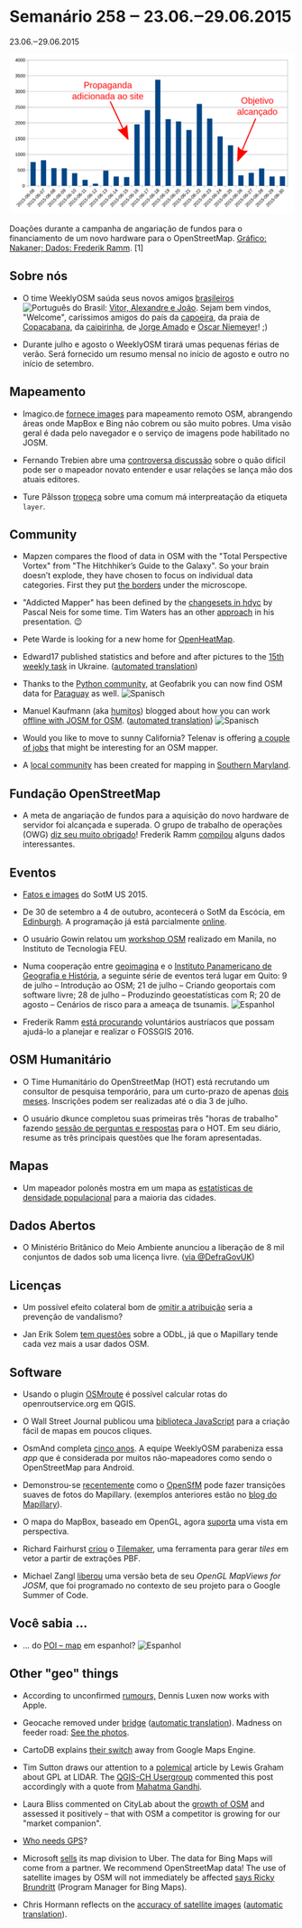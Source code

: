 # Semanário 258 ‒ 23.06.‒29.06.2015

23.06.‒29.06.2015

![Doações num gráfico em barras, uma coluna por dia](258-chart.svg)

Doações durante a campanha de angariação de fundos para o financiamento de um novo hardware para o OpenStreetMap. [Gráfico: Nakaner; Dados: Frederik Ramm](https://lists.openstreetmap.org/pipermail/osmf-talk/attachments/20150630/feede3ff/attachment-0001.png). [1]

## Sobre nós

* O time WeeklyOSM saúda seus novos amigos [brasileiros](http://www.weeklyosm.eu/pt/) ![Português do Brasil](http://blog.openstreetmap.de/wp-uploads//2015/01/pt-br.svg): [Vitor, Alexandre e João](https://wiki.openstreetmap.org/wiki/WeeklyOSM#Languages). Sejam bem vindos, "Welcome", caríssimos amigos do país da [capoeira](https://en.wikipedia.org/wiki/Capoeira), da praia de [Copacabana](https://en.wikipedia.org/wiki/Copacabana_\(Rio_de_Janeiro\)), da [caipirinha](https://en.wikipedia.org/wiki/Caipirinha), de [Jorge Amado](https://en.wikipedia.org/wiki/Jorge_Amado) e [Oscar Niemeyer](https://en.wikipedia.org/wiki/Oscar_Niemeyer)! ;)

* Durante julho e agosto o WeeklyOSM tirará umas pequenas férias de verão. Será fornecido um resumo mensal no início de agosto e outro no início de setembro.

## Mapeamento

* Imagico.de [fornece images](http://blog.imagico.de/images-for-remote-mapping-in-openstreetmap/) para mapeamento remoto OSM, abrangendo áreas onde MapBox e Bing não cobrem ou são muito pobres. Uma visão geral é dada pelo navegador e o serviço de imagens pode habilitado no JOSM.

* Fernando Trebien abre uma [controversa discussão](https://lists.openstreetmap.org/pipermail/talk/2015-June/073414.html) sobre o quão difícil pode ser o mapeador novato entender e usar relações se lança mão dos atuais editores.

* Ture Pålsson [tropeça](https://lists.openstreetmap.org/pipermail/talk/2015-June/073411.html) sobre uma comum má interpreatação da etiqueta `layer`.

## Community

* Mapzen compares the flood of data in OSM with the "Total Perspective Vortex" from "The Hitchhiker’s Guide to the Galaxy". So your brain doesn’t explode, they have chosen to focus on individual data categories. First they put [the borders](https://mapzen.com/blog/total-perspective-vortex) under the microscope.

* "Addicted Mapper" has been defined by the [changesets in hdyc](http://neis-one.org/2012/01/what-type-of-mapper-are-you/) by Pascal Neis for some time. Tim Waters has an other [approach](http://de.slideshare.net/chippy/you-know-when-you-are-addicted-to-osm-when) in his presentation. 😉

* Pete Warde is looking for a new home for [OpenHeatMap](https://twitter.com/petewarden/status/613811714329448452).

* Edward17 published statistics and before and after pictures to the [15th weekly task](http://www.openstreetmap.org/user/edward17/diary/35285) in Ukraine. ([automated translation](https://translate.google.com/translate?hl=en&sl=ru&tl=en&u=http%3A%2F%2Fwww.openstreetmap.org%2Fuser%2Fedward17%2Fdiary%2F35285))

* Thanks to the [Python community,](https://github.com/PythonParaguay/osm-paraguay-data/) at Geofabrik you can now find OSM data for [Paraguay](http://download.geofabrik.de/south-america/paraguay.html) as well. ![Spanisch](http://blog.openstreetmap.de/wp-uploads//2015/01/es.svg)

* Manuel Kaufmann (aka [humitos](http://www.openstreetmap.org/user/Humitos)) blogged about how you can work [offline with JOSM for OSM](http://elblogdehumitos.com.ar/posts/edicion-openstreetmap-offline/). ([automated translation](https://translate.google.de/translate?hl=en&sl=es&tl=en&u=http%3A%2F%2Felblogdehumitos.com.ar%2Fposts%2Fedicion-openstreetmap-offline%2F)) ![Spanisch](http://blog.openstreetmap.de/wp-uploads//2015/01/es.svg)

* Would you like to move to sunny California? Telenav is offering [a couple of jobs](https://lists.openstreetmap.org/pipermail/talk-us/2015-June/015040.html) that might be interesting for an OSM mapper.

* A [local community](https://lists.openstreetmap.org/pipermail/talk-us/2015-June/015036.html) has been created for mapping in [Southern Maryland](https://wiki.openstreetmap.org/wiki/Mapping_Southern_Maryland).

## Fundação OpenStreetMap

* A meta de angariação de fundos para a aquisição do novo hardware de servidor foi alcançada e superada. O grupo de trabalho de operações (OWG) [diz seu muito obrigado](http://donate.openstreetmap.org/server2015/)! Frederik Ramm [compilou](https://lists.openstreetmap.org/pipermail/osmf-talk/2015-June/003348.html) alguns dados interessantes.

## Eventos

* [Fatos e images](http://openstreetmap.us/2015/06/sotmus-by-the-numbers/) do SotM US 2015.

* De 30 de setembro a 4 de outubro, acontecerá o SotM da Escócia, em [Edinburgh](http://www.openstreetmap.org/user/Hawkeye/diary/35299). A programação já está parcialmente [online](https://wiki.openstreetmap.org/wiki/State_of_the_Map_Scotland_2015#Programme).

* O usuário Gowin relatou um [workshop OSM](http://www.openstreetmap.org/user/GOwin/diary/35296) realizado em Manila, no Instituto de Tecnologia FEU.

* Numa cooperação entre [geoimagina](http://www.geoimagina.com/quienes-somos) e o [Instituto Panamericano de Geografia e História](http://www.ipgh.gob.ec/portal/index.php/institucion/mision-vision-valores), a seguinte série de eventos terá lugar em Quito: 9 de julho – Introdução ao OSM; 21 de julho – Criando geoportais com software livre; 28 de julho – Produzindo geoestatísticas com R; 20 de agosto – Cenários de risco para a ameaça de tsunamis. ![Espanhol](http://blog.openstreetmap.de/wp-uploads//2015/01/es.svg)

* Frederik Ramm [está procurando](https://lists.openstreetmap.org/pipermail/talk-at/2015-June/007765.html) voluntários austríacos que possam ajudá-lo a  planejar e realizar o FOSSGIS 2016.

## OSM Humanitário

* O Time Humanitário do OpenStreetMap (HOT) está recrutando um consultor de pesquisa temporário, para um curto-prazo de apenas [dois meses](http://hotosm.org/job/research_consultant_openaerialmap/2015). Inscrições podem ser realizadas até o dia 3 de julho. 

* O usuário dkunce completou suas primeiras três "horas de trabalho" fazendo [sessão de perguntas e respostas](http://www.openstreetmap.org/user/dkunce/diary/35272) para o HOT. Em seu diário, resume as três principais questões que lhe foram apresentadas.

## Mapas

* Um mapeador polonês mostra em um mapa as [estatísticas de densidade populacional](http://www.merkato.polineo.pl/qa/#9/52.8418/19.2769) para a maioria das cidades.

## Dados Abertos

* O Ministério Britânico do Meio Ambiente anunciou a liberação de 8 mil conjuntos de dados sob uma licença livre. ([via @DefraGovUK](https://twitter.com/DefraGovUK/status/613988823803035648))

## Licenças

* Um possível efeito colateral bom de [omitir a atribuição](https://lists.openstreetmap.org/pipermail/legal-talk/2015-June/008139.html) seria a prevenção de vandalismo?

* Jan Erik Solem [tem questões](https://lists.openstreetmap.org/pipermail/legal-talk/2015-June/008140.html) sobre a ODbL, já que o Mapillary tende cada vez mais a usar dados OSM.

## Software

* Usando o plugin [OSMroute](https://plugins.qgis.org/plugins/OSMroute/) é possível calcular rotas do openroutservice.org em QGIS.

* O Wall Street Journal publicou uma [biblioteca JavaScript](http://dowjones.github.io/pinpoint/) para a criação fácil de mapas em poucos cliques.

* OsmAnd completa [cinco anos](http://osmand.net/blog?id=5_years). A equipe WeeklyOSM parabeniza essa _app_ que é considerada por muitos não-mapeadores como sendo o OpenStreetMap para Android.

* Demonstrou-se [recentemente](https://vimeo.com/131866488) como o [OpenSfM](https://github.com/mapillary/OpenSfM) pode fazer transições suaves de fotos do Mapillary. (exemplos anteriores estão no [blog do Mapillary](http://blog.mapillary.com/update/2014/12/15/sfm-preview.html)).

* O mapa do MapBox, baseado em OpenGL, agora [suporta](https://www.mapbox.com/blog/mapbox-gl-js-0-8-1/) uma vista em perspectiva.

* Richard Fairhurst [criou](http://blog.systemed.net/post/13) o [Tilemaker](https://github.com/systemed/tilemaker), uma ferramenta para gerar _tiles_ em vetor a partir de extrações PBF.

* Michael Zangl [liberou](https://lists.openstreetmap.org/pipermail/josm-dev/2015-June/007438.html) uma versão beta de seu _OpenGL MapViews for JOSM_, que foi programado no contexto de seu projeto para o Google Summer of Code.

## Você sabia ...

* ... do [POI – map](http://pois.elblogdehumitos.com.ar/#14/-0.2040/-78.4505) em espanhol? ![Espanhol](http://blog.openstreetmap.de/wp-uploads//2015/01/es.svg)

## Other "geo" things

* According to unconfirmed [rumours,](https://twitter.com/shtosm/status/613642856457240577) Dennis Luxen now works with Apple.

* Geocache removed under [bridge](http://www.sz-online.de/nachrichten/lebensgefaehrlicher-geocaching-punkt-von-bruecke-ueber-bahretal-entfernt-3132806.html) ([automatic translation](https://translate.google.com/translate?sl=de&tl=en&js=y&prev=_t&hl=en&ie=UTF-8&u=http%3A%2F%2Fwww.sz-online.de%2Fnachrichten%2Flebensgefaehrlicher-geocaching-punkt-von-bruecke-ueber-bahretal-entfernt-3132806.html&edit-text=&act=url)). Madness on feeder road: [See the photos](http://www.sz-online.de/sachsen/irrsinn-am-autobahnzubringer-g15410.html?StoryId=3132806).

* CartoDB explains [their switch](http://blog.cartodb.com/gme-workflows-on-cartodb/?utm_content=17249811) away from Google Maps Engine.

* Tim Sutton draws our attention to a [polemical](https://twitter.com/timlinux/status/611048497584979968) article by Lewis Graham about GPL at LIDAR. The [QGIS-CH Usergroup](https://twitter.com/QGISCH) commented this post accordingly with a quote from [Mahatma Gandhi](http://izquotes.com/quote/68010).

* Laura Bliss commented on CityLab about the [growth of OSM](http://www.citylab.com/design/2015/06/who-owns-the-digital-map-of-the-world/396119/) and assessed it positively – that with OSM a competitor is growing for our "market companion".

* [Who needs GPS](http://www.fastcompany.com/3047828/who-needs-gps-the-forgotten-story-of-etaks-amazing-1985-car-navigation-system)?

* Microsoft [sells](http://www.heise.de/newsticker/meldung/Microsoft-verkauft-Online-Werbung-und-Karten-Technik-2731408.html) its map division to Uber. The data for Bing Maps will come from a partner. We recommend OpenStreetMap data! The use of satellite images by OSM will not immediately be affected [says Ricky Brundritt](https://twitter.com/rbrundritt/status/616028862531530752) (Program Manager for Bing Maps).

* Chris Hormann reflects on the [accuracy of satellite images](http://blog.imagico.de/uber-die-genauigkeit-von-satellitenbildern/) ([automatic translation](https://translate.google.com/translate?hl=en&sl=de&tl=en&u=http%3A%2F%2Fblog.imagico.de%2Fuber-die-genauigkeit-von-satellitenbildern%2F)).

